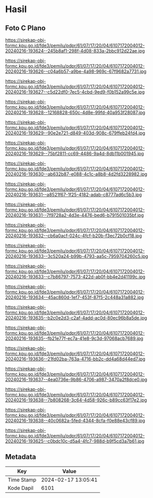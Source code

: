 # Hasil

## Foto C Plano

https://sirekap-obj-formc.kpu.go.id/fde3/pemilu/pdpr/61/07/17/20/04/6107172004012-20240216-193624--245b8af1-298f-4d08-833a-2bbc912d22ae.jpg

https://sirekap-obj-formc.kpu.go.id/fde3/pemilu/pdpr/61/07/17/20/04/6107172004012-20240216-193626--c04a6b57-a9be-4a98-969c-67f9682a7731.jpg

https://sirekap-obj-formc.kpu.go.id/fde3/pemilu/pdpr/61/07/17/20/04/6107172004012-20240216-193627--c5d22df0-7ec5-4cbd-9ed9-f0b152a99c5e.jpg

https://sirekap-obj-formc.kpu.go.id/fde3/pemilu/pdpr/61/07/17/20/04/6107172004012-20240216-193628--12168828-650c-4d8e-99fd-40a953f28087.jpg

https://sirekap-obj-formc.kpu.go.id/fde3/pemilu/pdpr/61/07/17/20/04/6107172004012-20240216-193629--90e2e721-d849-403d-908c-679ffeb24fd4.jpg

https://sirekap-obj-formc.kpu.go.id/fde3/pemilu/pdpr/61/07/17/20/04/6107172004012-20240216-193629--75bf2811-cc69-4486-9a4d-8db11b001945.jpg

https://sirekap-obj-formc.kpu.go.id/fde3/pemilu/pdpr/61/07/17/20/04/6107172004012-20240216-193630--ab632b87-e088-4c1c-a8b8-4d2fd3228982.jpg

https://sirekap-obj-formc.kpu.go.id/fde3/pemilu/pdpr/61/07/17/20/04/6107172004012-20240216-193631--a8521f67-1f25-4182-adab-c8777ad6c5b3.jpg

https://sirekap-obj-formc.kpu.go.id/fde3/pemilu/pdpr/61/07/17/20/04/6107172004012-20240216-193631--7f9728a2-4d3e-4476-bed6-b791501035bf.jpg

https://sirekap-obj-formc.kpu.go.id/fde3/pemilu/pdpr/61/07/17/20/04/6107172004012-20240216-193632--cb6a0acf-024c-4fcf-b20b-f3ec72b0cf18.jpg

https://sirekap-obj-formc.kpu.go.id/fde3/pemilu/pdpr/61/07/17/20/04/6107172004012-20240216-193633--3c520a24-b99b-4793-aa5c-7959704260c5.jpg

https://sirekap-obj-formc.kpu.go.id/fde3/pemilu/pdpr/61/07/17/20/04/6107172004012-20240216-193633--c7b86797-7573-422d-ab0f-bb4e2d41199c.jpg

https://sirekap-obj-formc.kpu.go.id/fde3/pemilu/pdpr/61/07/17/20/04/6107172004012-20240216-193634--45ac860d-1ef7-453f-87f5-2c448a31a882.jpg

https://sirekap-obj-formc.kpu.go.id/fde3/pemilu/pdpr/61/07/17/20/04/6107172004012-20240216-193635--b2c0e2d3-c2af-4add-ac0d-80ec96b8a5de.jpg

https://sirekap-obj-formc.kpu.go.id/fde3/pemilu/pdpr/61/07/17/20/04/6107172004012-20240216-193635--fb21e77f-ec7a-41e8-9c3d-97068acb7689.jpg

https://sirekap-obj-formc.kpu.go.id/fde3/pemilu/pdpr/61/07/17/20/04/6107172004012-20240216-193636--21fd02ba-763a-4716-bb2c-dd4a68d44ed7.jpg

https://sirekap-obj-formc.kpu.go.id/fde3/pemilu/pdpr/61/07/17/20/04/6107172004012-20240216-193637--4ea0736e-9b86-4706-a987-3470a2f8dce0.jpg

https://sirekap-obj-formc.kpu.go.id/fde3/pemilu/pdpr/61/07/17/20/04/6107172004012-20240216-193638--7b808268-3c64-4d58-926c-b89cc63f17e2.jpg

https://sirekap-obj-formc.kpu.go.id/fde3/pemilu/pdpr/61/07/17/20/04/6107172004012-20240216-193638--40c0682a-5fed-4344-8cfa-f0e88e43cf89.jpg

https://sirekap-obj-formc.kpu.go.id/fde3/pemilu/pdpr/61/07/17/20/04/6107172004012-20240216-193625--c0bdc10c-d5a4-4fc7-988d-b9f5cd3a7b61.jpg


## Metadata

| Key        | Value               |
| ---------- | ------------------- |
| Time Stamp | 2024-02-17 13:05:41 |
| Kode Dapil | 6101                |



